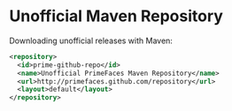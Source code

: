 Unofficial Maven Repository
===========================

Downloading unofficial releases with Maven:

```xml
<repository>
  <id>prime-github-repo</id>
  <name>Unofficial PrimeFaces Maven Repository</name>
  <url>http://primefaces.github.com/repository</url>
  <layout>default</layout>
</repository>
```

